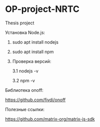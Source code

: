 # OP-project-NRTC
Thesis project 

Установка Node.js:

1. sudo apt install nodejs
2. sudo apt install npm
3. Проверка версий:
  
    3.1 nodejs -v

    3.2 npm -v

Библиотека onoff:

https://github.com/fivdi/onoff

Полезные ссылки:

https://github.com/matrix-org/matrix-js-sdk
